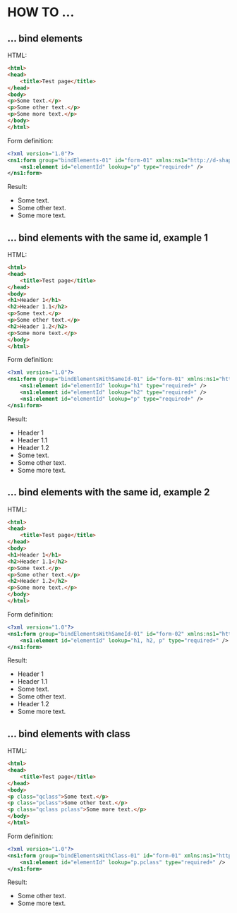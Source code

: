 HOW TO ...
==========

... bind elements
-----------------
HTML:
```html
<html>
<head>
    <title>Test page</title>
</head>
<body>
<p>Some text.</p>
<p>Some other text.</p>
<p>Some more text.</p>
</body>
</html>
```

Form definition:
```xml
<?xml version="1.0"?>
<ns1:form group="bindElements-01" id="form-01" xmlns:ns1="http://d-shap.ru/schema/form-model/1.0">
    <ns1:element id="elementId" lookup="p" type="required+" />
</ns1:form>
```

Result:
* Some text.
* Some other text.
* Some more text.

... bind elements with the same id, example 1
---------------------------------------------
HTML:
```html
<html>
<head>
    <title>Test page</title>
</head>
<body>
<h1>Header 1</h1>
<h2>Header 1.1</h2>
<p>Some text.</p>
<p>Some other text.</p>
<h2>Header 1.2</h2>
<p>Some more text.</p>
</body>
</html>
```

Form definition:
```xml
<?xml version="1.0"?>
<ns1:form group="bindElementsWithSameId-01" id="form-01" xmlns:ns1="http://d-shap.ru/schema/form-model/1.0">
    <ns1:element id="elementId" lookup="h1" type="required+" />
    <ns1:element id="elementId" lookup="h2" type="required+" />
    <ns1:element id="elementId" lookup="p" type="required+" />
</ns1:form>
```

Result:
* Header 1
* Header 1.1
* Header 1.2
* Some text.
* Some other text.
* Some more text.

... bind elements with the same id, example 2
---------------------------------------------
HTML:
```html
<html>
<head>
    <title>Test page</title>
</head>
<body>
<h1>Header 1</h1>
<h2>Header 1.1</h2>
<p>Some text.</p>
<p>Some other text.</p>
<h2>Header 1.2</h2>
<p>Some more text.</p>
</body>
</html>
```

Form definition:
```xml
<?xml version="1.0"?>
<ns1:form group="bindElementsWithSameId-01" id="form-02" xmlns:ns1="http://d-shap.ru/schema/form-model/1.0">
    <ns1:element id="elementId" lookup="h1, h2, p" type="required+" />
</ns1:form>
```

Result:
* Header 1
* Header 1.1
* Some text.
* Some other text.
* Header 1.2
* Some more text.

... bind elements with class
----------------------------
HTML:
```html
<html>
<head>
    <title>Test page</title>
</head>
<body>
<p class="qclass">Some text.</p>
<p class="pclass">Some other text.</p>
<p class="qclass pclass">Some more text.</p>
</body>
</html>
```

Form definition:
```xml
<?xml version="1.0"?>
<ns1:form group="bindElementsWithClass-01" id="form-01" xmlns:ns1="http://d-shap.ru/schema/form-model/1.0">
    <ns1:element id="elementId" lookup="p.pclass" type="required+" />
</ns1:form>
```

Result:
* Some other text.
* Some more text.
